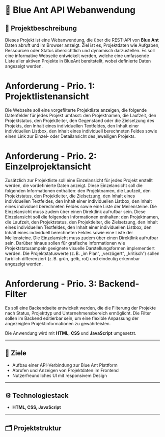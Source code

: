 # 🔵 Blue Ant API Webanwendung

## 📘 Projektbeschreibung

Dieses Projekt ist eine Webanwendung, die über die REST-API von **Blue Ant** Daten abruft und im Browser anzeigt. Ziel ist es, Projektdaten wie Aufgaben, Ressourcen oder Status übersichtlich und dynamisch darzustellen.
Es soll eine informative Webseite entwickelt werden, welche eine umfassende Liste aller aktiven Projekte in BlueAnt bereitstellt, wobei definierte Daten angezeigt werden.

# Anforderung - Prio. 1: Projektlistenansicht
Die Webseite soll eine vorgefilterte Projektliste anzeigen, die folgende Datenfelder für jedes Projekt umfasst: den Projektnamen, die Laufzeit, den Projektstatus, den Projektleiter, den Gegenstand oder die Zielsetzung des Projekts, den Inhalt eines individuellen Textfeldes, den Inhalt einer individuellen Listbox, den Inhalt eines individuell berechneten Feldes sowie einen Link zur Einzel- oder Detailansicht des jeweiligen Projekts.

# Anforderung - Prio. 2: Einzelprojektansicht
Zusätzlich zur Projektliste soll eine Einzelansicht für jedes Projekt erstellt werden, die vordefinierte Daten anzeigt. Diese Einzelansicht soll die folgenden Informationen enthalten: den Projektnamen, die Laufzeit, den Projektstatus, den Projektleiter, die Zielsetzung, den Inhalt eines individuellen Textfeldes, den Inhalt einer individuellen Listbox, den Inhalt eines individuell berechneten Feldes sowie eine Liste der Meilensteine. Die Einzelansicht muss zudem über einen Direktlink aufrufbar sein. Diese Einzelansicht soll die folgenden Informationen enthalten: den Projektnamen, die Laufzeit, den Projektstatus, den Projektleiter, die Zielsetzung, den Inhalt eines individuellen Textfeldes, den Inhalt einer individuellen Listbox, den Inhalt eines individuell berechneten Feldes sowie eine Liste der Meilensteine. Die Einzelansicht muss zudem über einen Direktlink aufrufbar sein.
Darüber hinaus sollen für grafische Informationen wie Projektstatusampeln geeignete visuelle Darstellungsformen implementiert werden. Die Projektstatuswerte (z. B. „im Plan“, „verzögert“, „kritisch“) sollen farblich differenziert (z. B. grün, gelb, rot) und eindeutig erkennbar angezeigt werden.

# Anforderung - Prio. 3: Backend-Filter
Es soll eine Backendseite entwickelt werden, die die Filterung der Projekte nach Status, Projekttyp und Unternehmensbereich ermöglicht. Die Filter sollen im Backend editierbar sein, um eine flexible Anpassung der angezeigten Projektinformationen zu gewährleisten.


Die Anwendung wird mit **HTML**, **CSS** und **JavaScript** umgesetzt.

---

## 🎯 Ziele

- Aufbau einer API-Verbindung zur Blue Ant Plattform
- Abrufen und Anzeigen von Projektdaten im Frontend
- Nutzerfreundliches UI mit responsivem Design

---

## ⚙️ Technologiestack

- **HTML, CSS, JavaScript**


---


## 🗂️ Projektstruktur

